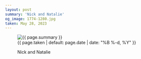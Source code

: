 ```yaml
---
layout: post
summary: 'Nick and Natalie'
og_image: 1774-1280.jpg
taken: May 28, 2023
---
```


<figure class="post">
<img alt="{{ page.summary }}" sizes="(min-width: 700px) 50vw, calc(100vw - 2rem)" src="{{ site.assets_url }}/1774-640.jpg" srcset="{{ site.assets_url }}/1774-320.jpg 320w, {{ site.assets_url }}/1774-640.jpg 640w, {{ site.assets_url }}/1774-960.jpg 960w, {{ site.assets_url }}/1774-1280.jpg 1280w"/>
<figcaption>
<time>{{ page.taken | default: page.date | date: "%B %-d, %Y" }}</time>
<p>Nick and Natalie</p>
</figcaption>
</figure>
